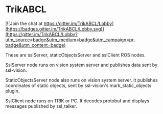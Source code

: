 # TrikABCL

[![Join the chat at https://gitter.im/TrikABCL/Lobby](https://badges.gitter.im/TrikABCL/Lobby.svg)](https://gitter.im/TrikABCL/Lobby?utm_source=badge&utm_medium=badge&utm_campaign=pr-badge&utm_content=badge)

These are sslServer, staticObjectsServer and sslClient ROS nodes.
 
SslServer node runs on vision system server and publishes data sent by ssl-vision.
 
StaticObjectsServer node also runs on vision system server. It publishes coordinates of static objects, sent by ssl-vision's mark_static_objects plugin.

SslClient node runs on TRIK or PC. It decodes protobuf and displays messages published by ssl_talker.

